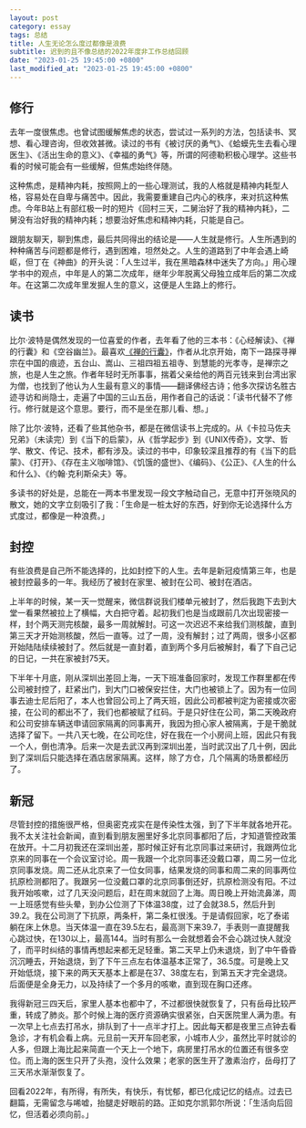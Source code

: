 ```yaml
---
layout: post
category: essay
tags: 总结
title: 人生无论怎么度过都像是浪费
subtitle: 迟到的且不像总结的2022年度非工作总结回顾
date: "2023-01-25 19:45:00 +0800"
last_modified_at: "2023-01-25 19:45:00 +0800"
---
```


## 修行

去年一度很焦虑。也曾试图缓解焦虑的状态，尝试过一系列的方法，包括读书、冥想、看心理咨询，但收效甚微。读过的书有《被讨厌的勇气》、《蛤蟆先生去看心理医生》、《活出生命的意义》、《幸福的勇气》等，所谓的阿德勒积极心理学。这些书看的时候可能会有一些缓解，但焦虑始终伴随。

这种焦虑，是精神内耗，按照网上的一些心理测试，我的人格就是精神内耗型人格，容易处在自卑与痛苦中。因此，我需要重建自己内心的秩序，来对抗这种焦虑。今年B站上有部红极一时的短片《回村三天，二舅治好了我的精神内耗》，二舅没有治好我的精神内耗；想要治好焦虑和精神内耗，只能是自己。

跟朋友聊天，聊到焦虑，最后共同得出的结论是——人生就是修行。人生所遇到的种种痛苦与问题都是修行，遇到困难，坦然处之。人生的道路到了中年会遇上崎岖，但丁在《神曲》的开头说：「人生过半，我在黑暗森林中迷失了方向。」用心理学书中的观点，中年是人的第二次成年，继年少年脱离父母独立成年后的第二次成年。在这第二次成年里发掘人生的意义，这便是人生路上的修行。

## 读书

比尔·波特是偶然发现的一位喜爱的作者，去年看了他的三本书：《心经解读》、《禅的行囊》和《空谷幽兰》。最喜欢[《禅的行囊》](/articles/zen-baggage)，作者从北京开始，南下一路探寻禅宗在中国的痕迹，五台山、嵩山、三祖四祖五祖寺、到慧能的光孝寺，是禅宗之旅，也是人生之旅。作者年轻时无所事事，揣着父亲给他的两百元钱来到台湾出家为僧，也找到了他认为人生最有意义的事情——翻译佛经古诗；他多次探访名胜古迹寻访和尚隐士，走遍了中国的三山五岳，用作者自己的话说：「读书代替不了修行。修行就是这个意思。要行，而不是坐在那儿看、想。」

除了比尔·波特，还看了些其他杂书，都是在微信读书上完成的。从《卡拉马佐夫兄弟》（未读完）到《当下的启蒙》，从《哲学起步》到《UNIX传奇》，文学、哲学、散文、传记、技术，都有涉及。读过的书中，印象较深且推荐的有《当下的启蒙》、《打开》、《存在主义咖啡馆》、《饥饿的盛世》、《编码》、《公正》、《人生的什么和什么》、《约翰·克利斯朵夫》等。

多读书的好处是，总能在一两本书里发现一段文字触动自己，无意中打开张晓风的散文，她的文字立刻吸引了我：「生命是一桩太好的东西，好到你无论选择什么方式度过，都像是一种浪费。」

## 封控

有些浪费是自己所不能选择的，比如封控下的人生。去年是新冠疫情第三年，也是被封控最多的一年。我经历了被封在家里、被封在公司、被封在酒店。

上半年的时候，某一天一觉醒来，微信群说我们楼单元被封了，然后我跑下去到大堂一看果然被拉上了横幅，大白把守着。起初我们也是当成跟前几次出现密接一样，封个两天测完核酸，最多一周就解封。可这一次迟迟不来给我们测核酸，直到第三天才开始测核酸，然后一直等。过了一周，没有解封；过了两周，很多小区都开始陆陆续续被封了。然后就是一直封着，直到两个多月后被解封，看了下自己记的日记，一共在家被封75天。

下半年十月底，刚从深圳出差回上海，一天下班准备回家时，发现工作群里都在传公司被封控了，赶紧出门，到大门口被保安拦住，大门也被锁上了。因为有一位同事去迪士尼后阳了，本人也曾回公司上了两天班，因此公司都被判定为密接或次密接，在公司的都出不了，我们也都被赋了红码。于是只好住在公司，第二天晚政府和公司安排车辆送申请回家隔离的同事离开，我因为担心家人被隔离，于是干脆就选择了留下。一共八天七晚，在公司吃住，好在我在一个小房间上班，因此只有我一个人，倒也清净。后来一次是去武汉再到深圳出差，当时武汉出了几十例，因此到了深圳后只能选择在酒店居家隔离。这样，除了方仓，几个隔离的场景都经历了。

## 新冠

尽管封控的措施很严格，但奥密克戎实在是传染性太强，到了下半年就各地开花。我不太关注社会新闻，直到看到朋友圈里好多北京同事都阳了后，才知道管控政策在放开。十二月初我还在深圳出差，那时候正好有北京同事过来研讨，我跟两位北京来的同事在一个会议室讨论。周一我跟一个北京同事还没戴口罩，周二另一位北京同事发烧。周二还从北京来了一位女同事，结果发烧的同事和周二来的同事两位抗原检测都阳了。我跟另一位没戴口罩的北京同事倒还好，抗原检测没有阳。不过我开始咳嗽，过了几天没问题后，赶在周末就回了上海。周日晚上开始流鼻涕，周一上班感觉有些头晕，到办公位测了下体温38度，过了会就38.5，然后升到39.2。我在公司测了下抗原，两条杆，第二条杠很浅。于是请假回家，吃了泰诺躺在床上休息。当天体温一直在39.5左右，最高测下来39.7，手表则一直提醒我心跳过快，在130以上，最高144。当时有那么一会就想着会不会心跳过快人就没了，而平时纠结的事情再想起来都无足轻重。第二天早上仍未退烧，到了中午昏昏沉沉睡去，开始退烧，到了下午三点左右体温基本正常了，36.5度。可是晚上又开始低烧，接下来的两天天基本上都是在37、38度左右，到第五天才完全退烧。后面便是全身无力，以及持续了一个多月的咳嗽，直到现在胸口还疼。

我得新冠三四天后，家里人基本也都中了，不过都很快就恢复了，只有岳母比较严重，转成了肺炎。那个时候上海的医疗资源确实很紧张，白天医院里人满为患。有一次早上七点去打吊水，排队到了十一点半才打上。因此每天都是夜里三点钟去看急诊，才有机会看上病。元旦前一天开车回老家，小城市人少，虽然比平时就诊的人多，但跟上海比起来简直一个天上一个地下，病房里打吊水的位置还有很多空位。而上海的医生只开了头孢，没什么效果；老家的医生开了激素治疗，岳母打了三天吊水渐渐恢复了。

回看2022年，有所得，有所失，有快乐，有忧郁，都已化成记忆的结点。过去已翻篇，无需留念与唏嘘，抬腿走好眼前的路。正如克尔凯郭尔所说：「生活向后回忆，但活着必须向前。」
